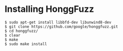 # Installing HonggFuzz

```
$ sudo apt-get install libbfd-dev libunwind8-dev
$ git clone https://github.com/google/honggfuzz.git
$ cd honggfuzz/
$ clear
$ make
$ sudo make install
```
